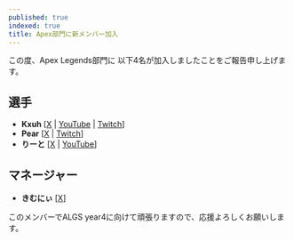 ```yaml
---
published: true
indexed: true
title: Apex部門に新メンバー加入
---
```


この度、Apex Legends部門に 以下4名が加入しましたことをご報告申し上げます。

## 選手
- **Kxuh** [[X](https://x.com/Lilx_zZc) | [YouTube](https://youtube.com/@k0uh862) | [Twitch](https://twitch.tv/k0xh_)]
- **Pear** [[X](https://x.com/pear_fps) | [Twitch](https://twitch.tv/pear_fps)]
- **りーと** [[X](https://x.com/ri_tokun) | [YouTube](https://youtube.com/@user-nt8ls6tl3g)]

## マネージャー
- **きむにぃ** [[X](https://x.com/kimunii017)]

このメンバーでALGS year4に向けて頑張りますので、応援よろしくお願いします。
